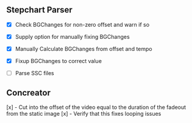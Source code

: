 ## Stepchart Parser

- [x] Check BGChanges for non-zero offset and warn if so
- [x] Supply option for manually fixing BGChanges
- [x] Manually Calculate BGChanges from offset and tempo
- [x] Fixup BGChanges to correct value
- [ ] Parse SSC files


## Concreator
[x] - Cut into the offset of the video equal to the duration of the fadeout from the static image
[x] - Verify that this fixes looping issues
